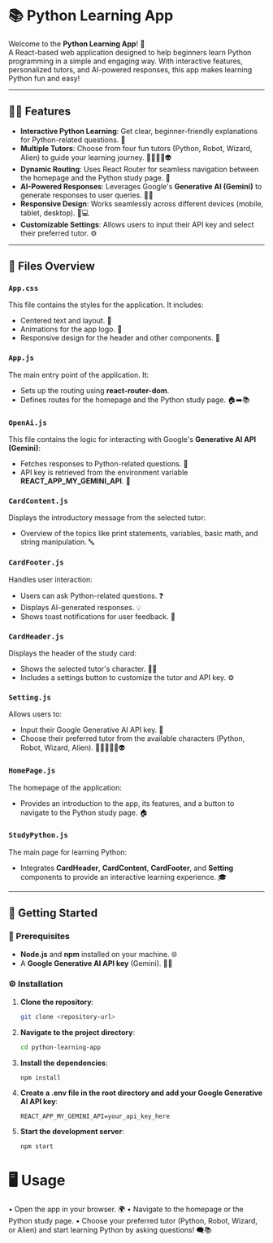 # 📚 Python Learning App

Welcome to the **Python Learning App**! 🚀  
A React-based web application designed to help beginners learn Python programming in a simple and engaging way. With interactive features, personalized tutors, and AI-powered responses, this app makes learning Python fun and easy!

---

## 🧑‍🏫 Features

- **Interactive Python Learning**: Get clear, beginner-friendly explanations for Python-related questions. 🤖
- **Multiple Tutors**: Choose from four fun tutors (Python, Robot, Wizard, Alien) to guide your learning journey. 🐍🤖🧙‍♂️👽
- **Dynamic Routing**: Uses React Router for seamless navigation between the homepage and the Python study page. 🔄
- **AI-Powered Responses**: Leverages Google's **Generative AI (Gemini)** to generate responses to user queries. 🤖✨
- **Responsive Design**: Works seamlessly across different devices (mobile, tablet, desktop). 📱💻
- **Customizable Settings**: Allows users to input their API key and select their preferred tutor. ⚙️

---

## 📁 Files Overview

### `App.css`
This file contains the styles for the application. It includes:
- Centered text and layout. 📝
- Animations for the app logo. 🎨
- Responsive design for the header and other components. 📐

### `App.js`
The main entry point of the application. It:
- Sets up the routing using **react-router-dom**.
- Defines routes for the homepage and the Python study page. 🏠➡️📚

### `OpenAi.js`
This file contains the logic for interacting with Google's **Generative AI API (Gemini)**:
- Fetches responses to Python-related questions. 💬
- API key is retrieved from the environment variable **REACT_APP_MY_GEMINI_API**. 🔑

### `CardContent.js`
Displays the introductory message from the selected tutor:
- Overview of the topics like print statements, variables, basic math, and string manipulation. 🔤

### `CardFooter.js`
Handles user interaction:
- Users can ask Python-related questions. ❓
- Displays AI-generated responses. 💡
- Shows toast notifications for user feedback. 🎉

### `CardHeader.js`
Displays the header of the study card:
- Shows the selected tutor's character. 🧑‍🏫
- Includes a settings button to customize the tutor and API key. ⚙️

### `Setting.js`
Allows users to:
- Input their Google Generative AI API key. 🔑
- Choose their preferred tutor from the available characters (Python, Robot, Wizard, Alien). 👨‍💻🤖🧙‍♂️👽

### `HomePage.js`
The homepage of the application:
- Provides an introduction to the app, its features, and a button to navigate to the Python study page. 🏠

### `StudyPython.js`
The main page for learning Python:
- Integrates **CardHeader**, **CardContent**, **CardFooter**, and **Setting** components to provide an interactive learning experience. 🎓

---

## 🚀 Getting Started

### 🔧 Prerequisites
- **Node.js** and **npm** installed on your machine. 🌐
- A **Google Generative AI API key** (Gemini). 🧑‍💻

### ⚙️ Installation

1. **Clone the repository**:

   ```bash
   git clone <repository-url>
   ```
   
2. **Navigate to the project directory**:

    ```bash
    cd python-learning-app
    ```

3. **Install the dependencies**:

    ```bash
    npm install
    ```

4. **Create a .env file in the root directory and add your Google Generative AI API key**:

    ```env
    REACT_APP_MY_GEMINI_API=your_api_key_here
    ```

5. **Start the development server**:

    ```bash
    npm start
    ```

# 🖥️ Usage
• Open the app in your browser. 🌍
• Navigate to the homepage or the Python study page.
• Choose your preferred tutor (Python, Robot, Wizard, or Alien) and start learning Python by asking questions! 🗨️📚